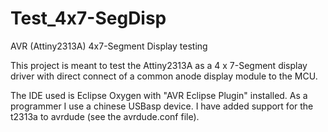 # Test_4x7-SegDisp
AVR (Attiny2313A) 4x7-Segment Display testing

This project is meant to test the Attiny2313A as a 4 x 7-Segment display driver with direct connect of a common anode display module to the MCU.

The IDE used is Eclipse Oxygen with "AVR Eclipse Plugin" installed.
As a programmer I use a chinese USBasp device.
I have added support for the t2313a to avrdude (see the avrdude.conf file).


